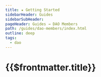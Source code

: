 ```yaml
---
title: ★ Getting Started
sidebarHeader: Guides
sidebarSubHeader:
pageHeader: Guides → DAO Members
path: /guides/dao-members/index.html
outline: deep
tags:
  - dao
---
```


<PageHeader/>

# {{$frontmatter.title}}
